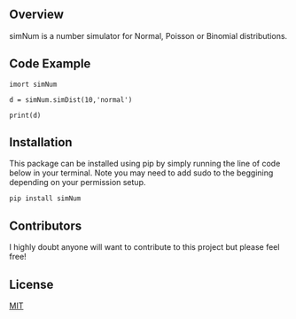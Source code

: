 ## Overview

simNum is a number simulator for Normal, Poisson or Binomial distributions.

## Code Example

```
imort simNum

d = simNum.simDist(10,'normal')

print(d)
```

## Installation

This package can be installed using pip by simply running the line of code below in your terminal. Note you may need to add sudo to the beggining depending on your permission setup.

```
pip install simNum
```

## Contributors

I highly doubt anyone will want to contribute to this project but please feel free!

## License

[MIT](https://github.com/Roundy123/simNum/blob/master/LICENSE.txt)
